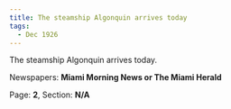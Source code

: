 ```yaml
---  
title: The steamship Algonquin arrives today  
tags:  
  - Dec 1926  
---  
```

  
The steamship Algonquin arrives today.  
  
Newspapers: **Miami Morning News or The Miami Herald**  
  
Page: **2**, Section: **N/A** 
